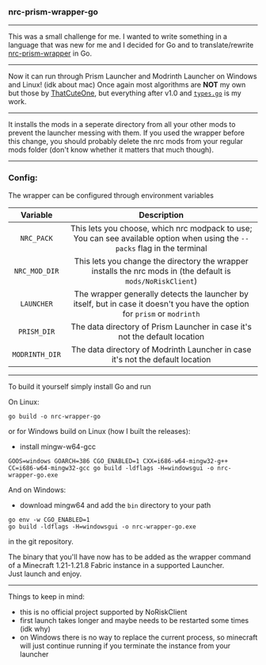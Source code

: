 ### nrc-prism-wrapper-go

---

This was a small challenge for me.
I wanted to write something in a language that was new for me and I decided for Go and to translate/rewrite [nrc-prism-wrapper](https://github.com/ThatCuteOne/nrc-prism-wrapper) in Go.

---

Now it can run through Prism Launcher and Modrinth Launcher on Windows and Linux! (idk about mac)
Once again most algorithms are **NOT** my own but those by [ThatCuteOne](https://github.com/ThatCuteOne), but everything after v1.0 and [`types.go`](./types.go) is my work.

---

It installs the mods in a seperate directory from all your other mods to prevent the launcher messing with them.
If you used the wrapper before this change, you should probably delete the nrc mods from your regular mods folder (don't know whether it matters that much though).

---

### Config:

The wrapper can be configured through environment variables

|    Variable    |                                                        Description                                                         |
| :------------: | :------------------------------------------------------------------------------------------------------------------------: |
|   `NRC_PACK`   | This lets you choose, which nrc modpack to use; You can see available option when using the `--packs` flag in the terminal |
| `NRC_MOD_DIR`  |        This lets you change the directory the wrapper installs the nrc mods in (the default is `mods/NoRiskClient`)        |
|   `LAUNCHER`   | The wrapper generally detects the launcher by itself, but in case it doesn't you have the option for `prism` or `modrinth` |
|  `PRISM_DIR`   |                         The data directory of Prism Launcher in case it's not the default location                         |
| `MODRINTH_DIR` |                       The data directory of Modrinth Launcher in case it's not the default location                        |

---

To build it yourself simply install Go and run

On Linux:

```
go build -o nrc-wrapper-go
```

or for Windows build on Linux (how I built the releases):

- install mingw-w64-gcc

```
GOOS=windows GOARCH=386 CGO_ENABLED=1 CXX=i686-w64-mingw32-g++ CC=i686-w64-mingw32-gcc go build -ldflags -H=windowsgui -o nrc-wrapper-go.exe
```

And on Windows:

- download mingw64 and add the `bin` directory to your path

```
go env -w CGO_ENABLED=1
go build -ldflags -H=windowsgui -o nrc-wrapper-go.exe
```

in the git repository.

The binary that you'll have now has to be added as the wrapper command of a Minecraft 1.21-1.21.8 Fabric instance in a supported Launcher.<br>
Just launch and enjoy.

---

Things to keep in mind:

- this is no official project supported by NoRiskClient
- first launch takes longer and maybe needs to be restarted some times (idk why)
- on Windows there is no way to replace the current process, so minecraft will just continue running if you terminate the instance from your launcher
